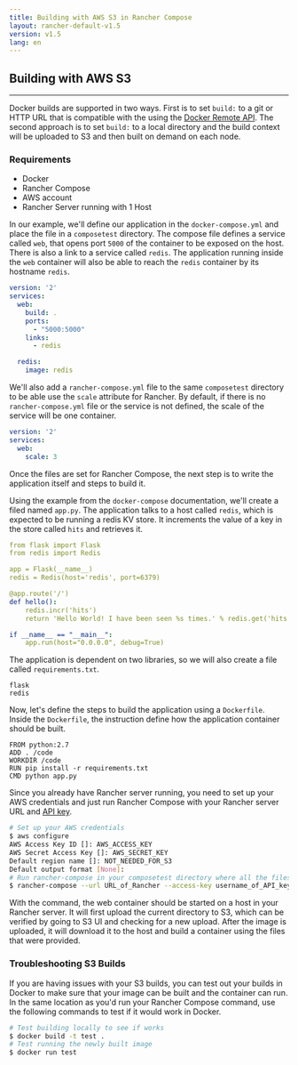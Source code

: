 ```yaml
---
title: Building with AWS S3 in Rancher Compose
layout: rancher-default-v1.5
version: v1.5
lang: en
---
```


## Building with AWS S3
---

Docker builds are supported in two ways.  First is to set `build:` to a git or HTTP URL that is compatible with the using the [Docker Remote API](https://docs.docker.com/reference/api/docker_remote_api_v1.18/#build-image-from-a-dockerfile). The second approach is to set `build:` to a local directory and the build context will be uploaded to S3 and then built on demand on each node.

### Requirements

* Docker
* Rancher Compose
* AWS account
* Rancher Server running with 1 Host

In our example, we'll define our application in the `docker-compose.yml` and place the file in a `composetest` directory. The compose file defines a service called `web`, that opens port `5000` of the container to be exposed on the host. There is also a link to a service called `redis`. The application running inside the `web` container will also be able to reach the `redis` container by its hostname `redis`.

```yaml
version: '2'
services:
  web:
    build: .
    ports:
      - "5000:5000"
    links:
      - redis

  redis:
    image: redis
```

We'll also add a `rancher-compose.yml` file to the same `composetest` directory to be able use the `scale` attribute for Rancher. By default, if there is no `rancher-compose.yml` file or the service is not defined, the scale of the service will be one container.

```yaml
version: '2'
services:
  web:
    scale: 3
```

Once the files are set for Rancher Compose, the next step is to write the application itself and steps to build it.

Using the example from the `docker-compose` documentation, we'll create a filed named `app.py`. The application talks to a host called `redis`, which is expected to be running a redis KV store. It increments the value of a key in the store called `hits` and retrieves it.

```yaml
from flask import Flask
from redis import Redis

app = Flask(__name__)
redis = Redis(host='redis', port=6379)

@app.route('/')
def hello():
    redis.incr('hits')
    return 'Hello World! I have been seen %s times.' % redis.get('hits')

if __name__ == "__main__":
    app.run(host="0.0.0.0", debug=True)
```

The application is dependent on two libraries, so we will also create a file called `requirements.txt`.

```
flask
redis
```

Now, let's define the steps to build the application using a `Dockerfile`. Inside the `Dockerfile`, the instruction define how the application container should be built.

```
FROM python:2.7
ADD . /code
WORKDIR /code
RUN pip install -r requirements.txt
CMD python app.py
```

Since you already have Rancher server running, you need to set up your AWS credentials and just run Rancher Compose with your Rancher server URL and [API key]({{site.baseurl}}/rancher/{{page.version}}/{{page.lang}}/api/api-keys/).

```bash
# Set up your AWS credentials
$ aws configure
AWS Access Key ID []: AWS_ACCESS_KEY
AWS Secret Access Key []: AWS_SECRET_KEY
Default region name []: NOT_NEEDED_FOR_S3
Default output format [None]:
# Run rancher-compose in your composetest directory where all the files are created
$ rancher-compose --url URL_of_Rancher --access-key username_of_API_key --secret-key password_of_API_key up
```

With the command, the web container should be started on a host in your Rancher server. It will first upload the current directory to S3, which can be verified by going to S3 UI and checking for a new upload. After the image is uploaded, it will download it to the host and build a container using the files that were provided.

### Troubleshooting S3 Builds

If you are having issues with your S3 builds, you can test out your builds in Docker to make sure that your image can be built and the container can run. In the same location as you'd run your Rancher Compose command, use the following commands to test if it would work in Docker.

```bash
# Test building locally to see if works
$ docker build -t test .
# Test running the newly built image
$ docker run test
```
